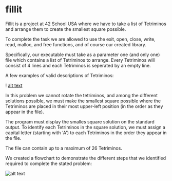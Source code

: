 # fillit

Fillit is a project at 42 School USA where we have to take a list of Tetriminos and arrange them to create the smallest square possible.

To complete the task we are allowed to use the exit, open, close, write, read, malloc, and free functions, and of course our created library.

Specifically, our executable must take as a parameter one (and only one) file which contains a list of Tetriminos to arrange. Every Tetriminos will consist of 4 lines and each Tetriminos is seperated by an empty line.

A few examples of valid descriptions of Tetriminos:

! [alt text](samples/sample_tetriminos.png)

In this problem we cannot rotate the tetriminos, and among the different solutions possible, we must make the smallest square possible where the Tetriminos are placed in their most upper-left position (in the order as they appear in the file).

The program must display the smalles square solution on the standard output. To identify each Tetriminos in the square solution, we must assign a capital letter (starting with 'A') to each Tetriminos in the order they appear in the file.

The file can contain up to a maximum of 26 Tetriminos.

We created a flowchart to demonstrate the different steps that we identified required to complete the stated problem:

![alt text](Fillit.png)
